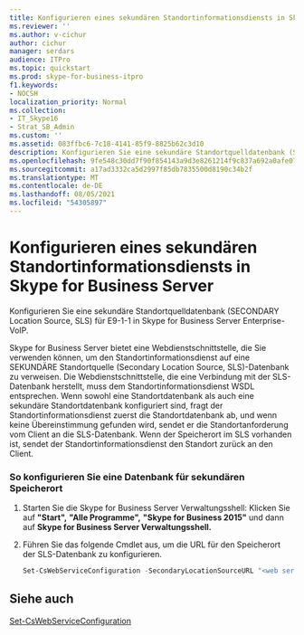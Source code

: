 ```yaml
---
title: Konfigurieren eines sekundären Standortinformationsdiensts in Skype for Business Server
ms.reviewer: ''
ms.author: v-cichur
author: cichur
manager: serdars
audience: ITPro
ms.topic: quickstart
ms.prod: skype-for-business-itpro
f1.keywords:
- NOCSH
localization_priority: Normal
ms.collection:
- IT_Skype16
- Strat_SB_Admin
ms.custom: ''
ms.assetid: 083ffbc6-7c18-4141-85f9-8825b62c3d10
description: Konfigurieren Sie eine sekundäre Standortquelldatenbank (SECONDARY Location Source, SLS) für E9-1-1 in Skype for Business Server Enterprise-VoIP.
ms.openlocfilehash: 9fe548c30dd7f90f854143a9d3e8261214f9c837a692a0afe07173ac98a730b4
ms.sourcegitcommit: a17ad3332ca5d2997f85db7835500d8190c34b2f
ms.translationtype: MT
ms.contentlocale: de-DE
ms.lasthandoff: 08/05/2021
ms.locfileid: "54305897"
---
```

# <a name="configure-a-secondary-location-information-service-in-skype-for-business-server"></a>Konfigurieren eines sekundären Standortinformationsdiensts in Skype for Business Server
 
Konfigurieren Sie eine sekundäre Standortquelldatenbank (SECONDARY Location Source, SLS) für E9-1-1 in Skype for Business Server Enterprise-VoIP. 
  
Skype for Business Server bietet eine Webdienstschnittstelle, die Sie verwenden können, um den Standortinformationsdienst auf eine SEKUNDÄRE Standortquelle (Secondary Location Source, SLS)-Datenbank zu verweisen. Die Webdienstschnittstelle, die eine Verbindung mit der SLS-Datenbank herstellt, muss dem Standortinformationsdienst WSDL entsprechen. Wenn sowohl eine Standortdatenbank als auch eine sekundäre Standortdatenbank konfiguriert sind, fragt der Standortinformationsdienst zuerst die Standortdatenbank ab, und wenn keine Übereinstimmung gefunden wird, sendet er die Standortanforderung vom Client an die SLS-Datenbank. Wenn der Speicherort im SLS vorhanden ist, sendet der Standortinformationsdienst den Standort zurück an den Client. 
  
### <a name="to-configure-a-secondary-location-database"></a>So konfigurieren Sie eine Datenbank für sekundären Speicherort

1. Starten Sie die Skype for Business Server Verwaltungsshell: Klicken Sie auf **"Start",** **"Alle Programme",** **"Skype for Business 2015"** und dann auf **Skype for Business Server Verwaltungsshell.**
    
2. Führen Sie das folgende Cmdlet aus, um die URL für den Speicherort der SLS-Datenbank zu konfigurieren. 
    
   ```powershell
   Set-CsWebServiceConfiguration -SecondaryLocationSourceURL "<web service url>" 
   ```

## <a name="see-also"></a>Siehe auch

[Set-CsWebServiceConfiguration](/powershell/module/skype/set-cswebserviceconfiguration?view=skype-ps)